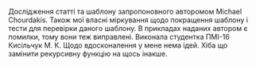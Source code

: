 Дослідження статті та шаблону запропоновного авторомом Michael Chourdakis.
Також мої власні міркування щодо покращення шаблону і тести для перевірки даного шаблону. 
В прикладах наданих автором є помилки, тому вони теж виправлені.
Виконала студентка ПМІ-16 Кисільчук М. К.
Щодо вдосконалення у мене нема ідей. Хіба що замінити рекурсивну функцію на щось інакше.
